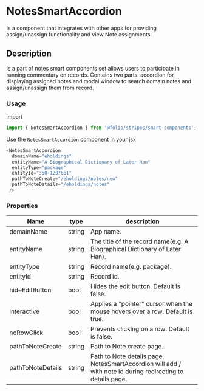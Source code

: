 # NotesSmartAccordion

Is a component that integrates with other apps for providing assign/unassign functionality and view Note assignments.

## Description

Is a part of notes smart components set allows users to participate in running commentary on records. Contains two parts: accordion for displaying assigned notes and modal window to search domain notes and assign/unassign them from record.

### Usage

import
```js
import { NotesSmartAccordion } from '@folio/stripes/smart-components';
```

Use the `NotesSmartAccordion` component in your jsx
```js
<NotesSmartAccordion
  domainName="eholdings"
  entityName="A Biographical Dictionary of Later Han"
  entityType="package"
  entityId="350-1207861"
  pathToNoteCreate="/eholdings/notes/new"
  pathToNoteDetails="/eholdings/notes"
 />
```

### Properties

Name | type | description
--- | --- | ---
domainName | string | App name.
entityName | string | The title of the record name(e.g. A Biographical Dictionary of Later Han).
entityType | string | Record name(e.g. package).
entityId | string | Record id.
hideEditButton | bool   | Hides the edit button. Default is false.
interactive | bool   | Applies a "pointer" cursor when the mouse hovers over a row. Default is true.
noRowClick | bool   | Prevents clicking on a row. Default is false.
pathToNoteCreate | string | Path to Note create page.
pathToNoteDetails | string | Path to Note details page. NotesSmartAccordion will add / with note id during redirecting to details page. 
